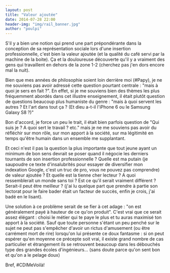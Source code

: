 ```yaml
---
layout: post
title: "Valeur ajoutée"
date: 2014-07-28 22:00
header-img: "img/rail_banner.jpg"
author: "poulpi"
---
```


S'il y a bien une notion qui prend une part prépondérante dans la conception de sa représentation sociale lors d'une insertion professionnelle, c'est bien la valeur ajoutée (et la qualité du café servi par la machine de la boite). Ça et la douloureuse découverte qu'il y a vraiment des gens qui travaillent en dehors de la zone 1-2 (cherchez pas j'en dors encore mal la nuit).

Bien que mes années de philosophie soient loin derrière moi (#Papy), je ne me souviens pas avoir adressé cette question pourtant centrale : "mais à quoi je sers en fait ?". En effet, si je me souviens bien des thèmes les plus fréquemment abordés dans cet illustre enseignement, il était plutôt question de questions beaucoup plus humaniste du genre : "mais à quoi servent les autres ? Et l'art dans tout ça ? (Et dieu a-t-il l'iPhone 6 ou le Samsung Galaxy S8 ?)"

Bon d'accord, je force un peu le trait, il était bien parfois question de "Qui suis je ? A quoi sert le travail ? etc." mais je ne me souviens pas avoir du réfléchir sur mon rôle, sur mon apport à la société, sur ma légitimité en temps qu'être humain dans un ensemble me supplantant.

Et ceci n'est il pas la question la plus importante que tout jeune ayant un minimum de bon sens devrait se poser quand il négocie les derniers tournants de son insertion professionnelle ? Quelle est ma putain (je saupoudre ce texte d'insalubrités pour essayer de diversifier mon indexation Google, c'est un truc de pro, vous ne pouvez pas comprendre) de valeur ajoutée ? Et quelle est la tienne cher lecteur ? A quoi ressemblerait un monde sans toi ? Est ce qu'il serait vraiment différent ? Serait-il peut être meilleur ? (j'ai lu quelque part que prendre à partie son lectorat pour le faire bader était un facteur de succès, enfin je crois, j'ai badé en le lisant). 

Une solution à ce problème serait de se fier à cet adage : "on est généralement payé à hauteur de ce qu'on produit". C'est vrai que ce serait assez élégant : choisi le métier qui te paye le plus et tu auras maximisé ton apport à la société. Sauf que toute personne s'étant un peu penché sur le sujet ne peut pas s'empêcher d'avoir un rictus d'amusement (ou être carrément mort de rire) lorsqu'on lui présente ce doux fantasme : si on peut espérer qu'en moyenne ce précepte soit vrai, il existe grand nombre de cas particulier et étrangement ils se retrouvent beaucoup dans les débouchés type des grandes écoles d'ingénieurs... (sans doute parce qu'on sent bon et qu'on a le pelage doux)

Bref, #CDIMeVoilà!